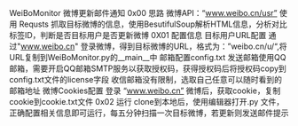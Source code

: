 WeiBoMonitor
微博更新邮件通知
0x00 思路
微博API：“www.weibo.cn/usr”
使用 Requsts 抓取目标微博的信息，使用BesutifulSoup解析HTML信息，分析对比标签ID，判断是否目标用户是否更新微博<bar>
0X01 配置信息
目标用户URL配置
通过"www.weibo.cn" 登录微博，得到目标微博的URL，格式为：”weibo.cn/u/<user ID>“,将URL复制到WeiBoMonitor.py的__main__中
邮箱配置config.txt
发送邮箱使用QQ邮箱，需要开启QQ邮箱SMTP服务以获取授权码，获得授权码后将授权码copy到config.txt文件的license字段
收信邮箱没有限制，选取自己任意可以随时看到的邮箱地址
微博Cookies配置
登录 “www.weibo.cn” 微博后，获取cookie，复制cookie到cookie.txt文件
0x02 运行
clone到本地后，使用编辑器打开.py 文件，正确配置相关信息即可运行，每五分钟扫描一次目标微博，若更新则发送邮件提示
